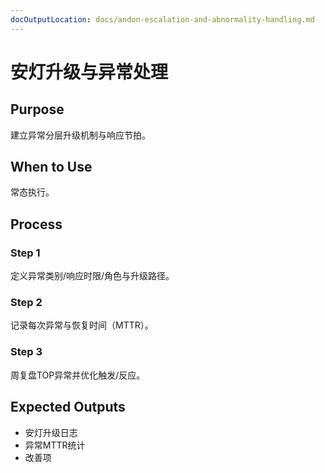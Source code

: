 ```yaml
---
docOutputLocation: docs/andon-escalation-and-abnormality-handling.md
---
```


# 安灯升级与异常处理

## Purpose

建立异常分层升级机制与响应节拍。

## When to Use

常态执行。

## Process

### Step 1

定义异常类别/响应时限/角色与升级路径。

### Step 2

记录每次异常与恢复时间（MTTR）。

### Step 3

周复盘TOP异常并优化触发/反应。

## Expected Outputs

- 安灯升级日志
- 异常MTTR统计
- 改善项
